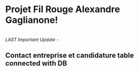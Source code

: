 <h1>Projet Fil Rouge Alexandre Gaglianone! </h1>
<br>
<em>LAST Important Update - </em>
<h2>Contact entreprise et candidature table connected with DB</h2>